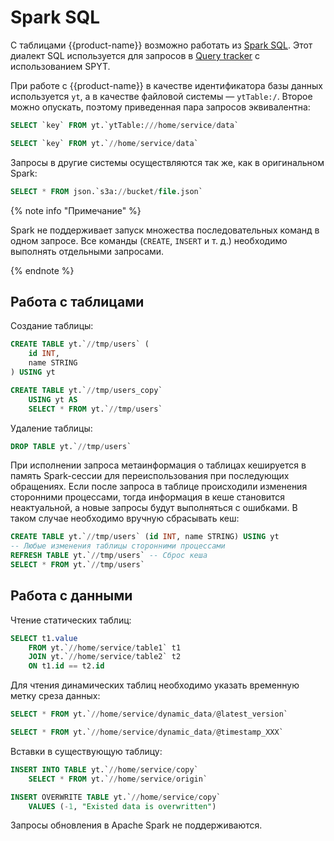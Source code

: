 # Spark SQL

С таблицами {{product-name}} возможно работать из [Spark SQL](https://spark.apache.org/docs/latest/sql-ref-syntax.html). Этот диалект SQL используется для запросов в [Query tracker](../../../../user-guide/query-tracker.md) с использованием SPYT.

При работе с {{product-name}} в качестве идентификатора базы данных используется `yt`, а в качестве файловой системы — `ytTable:/`. Второе можно опускать, поэтому приведенная пара запросов эквивалентна:

```sql
SELECT `key` FROM yt.`ytTable:///home/service/data`
```

```sql
SELECT `key` FROM yt.`//home/service/data`
```

Запросы в другие системы осуществляются так же, как в оригинальном Spark:

```sql
SELECT * FROM json.`s3a://bucket/file.json`
```

{% note info "Примечание" %}

Spark не поддерживает запуск множества последовательных команд в одном запросе. Все команды (`CREATE`, `INSERT` и т. д.) необходимо выполнять отдельными запросами.

{% endnote %}

## Работа с таблицами

Создание таблицы:

```sql
CREATE TABLE yt.`//tmp/users` (
    id INT,
    name STRING
) USING yt
```

```sql
CREATE TABLE yt.`//tmp/users_copy`
    USING yt AS
    SELECT * FROM yt.`//tmp/users`
```

Удаление таблицы:

```sql
DROP TABLE yt.`//tmp/users`
```

При исполнении запроса метаинформация о таблицах кешируется в память Spark-сессии для переиспользования при последующих обращениях. Если после запроса в таблице происходили изменения сторонними процессами, тогда информация в кеше становится неактуальной, а новые запросы будут выполняться с ошибками. В таком случае необходимо вручную сбрасывать кеш:

```sql
CREATE TABLE yt.`//tmp/users` (id INT, name STRING) USING yt
-- Любые изменения таблицы сторонними процессами
REFRESH TABLE yt.`//tmp/users` -- Сброс кеша
SELECT * FROM yt.`//tmp/users`
```

## Работа с данными

Чтение статических таблиц:

```sql
SELECT t1.value
    FROM yt.`//home/service/table1` t1
    JOIN yt.`//home/service/table2` t2
    ON t1.id == t2.id
```

Для чтения динамических таблиц необходимо указать временную метку среза данных:

```sql
SELECT * FROM yt.`//home/service/dynamic_data/@latest_version`
```

```sql
SELECT * FROM yt.`//home/service/dynamic_data/@timestamp_XXX`
```

Вставки в существующую таблицу:

```sql
INSERT INTO TABLE yt.`//home/service/copy`
    SELECT * FROM yt.`//home/service/origin`
```

```sql
INSERT OVERWRITE TABLE yt.`//home/service/copy`
    VALUES (-1, "Existed data is overwritten")
```

Запросы обновления в Apache Spark не поддерживаются.
